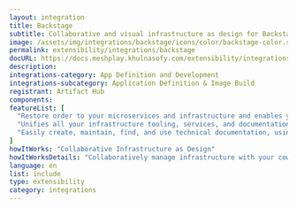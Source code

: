 ```yaml
---
layout: integration
title: Backstage
subtitle: Collaborative and visual infrastructure as design for Backstage
image: /assets/img/integrations/backstage/icons/color/backstage-color.svg
permalink: extensibility/integrations/backstage
docURL: https://docs.meshplay.khulnasofy.com/extensibility/integrations/backstage
description: 
integrations-category: App Definition and Development
integrations-subcategory: Application Definition & Image Build
registrant: Artifact Hub
components: 
featureList: [
  "Restore order to your microservices and infrastructure and enables your product teams to ship high-quality code quickly — without compromising autonomy.",
  "Unifies all your infrastructure tooling, services, and documentation to create a streamlined development environment from end to end.",
  "Easily create, maintain, find, and use technical documentation, using a docs like code approach"
]
howItWorks: "Collaborative Infrastructure as Design"
howItWorksDetails: "Collaboratively manage infrastructure with your coworkers synchronously sharing the same designs."
language: en
list: include
type: extensibility
category: integrations
---
```


